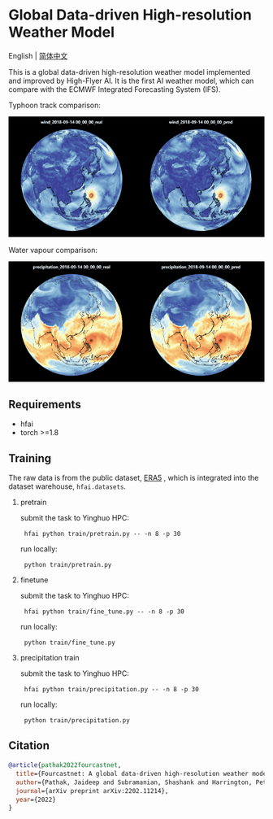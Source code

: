 # Global Data-driven High-resolution Weather Model

English | [简体中文](README.md)

This is a global data-driven high-resolution weather model implemented and improved by High-Flyer AI. It is the first AI weather model, which can compare with the ECMWF Integrated
Forecasting System (IFS).

Typhoon track comparison:

![](./img/wind_small.gif)

Water vapour comparison:

![](./img/precipitation_small.gif)

## Requirements

- hfai
- torch >=1.8


## Training
The raw data is from the public dataset, [ERA5](https://www.ecmwf.int/en/forecasts/datasets/reanalysis-datasets/era5) , which is integrated into the dataset warehouse, `hfai.datasets`.

1. pretrain

   submit the task to Yinghuo HPC:
   ```shell
    hfai python train/pretrain.py -- -n 8 -p 30
   ```
   run locally:
   ```shell
    python train/pretrain.py
   ```

2. finetune

   submit the task to Yinghuo HPC:
   ```shell
    hfai python train/fine_tune.py -- -n 8 -p 30
   ```
   run locally:
   ```shell
    python train/fine_tune.py
   ```

3. precipitation train

   submit the task to Yinghuo HPC:
   ```shell
    hfai python train/precipitation.py -- -n 8 -p 30
   ```
   run locally:
   ```shell
    python train/precipitation.py
   ```


## Citation

```bibtex
@article{pathak2022fourcastnet,
  title={Fourcastnet: A global data-driven high-resolution weather model using adaptive fourier neural operators},
  author={Pathak, Jaideep and Subramanian, Shashank and Harrington, Peter and Raja, Sanjeev and Chattopadhyay, Ashesh and Mardani, Morteza and Kurth, Thorsten and Hall, David and Li, Zongyi and Azizzadenesheli, Kamyar and others},
  journal={arXiv preprint arXiv:2202.11214},
  year={2022}
}
```